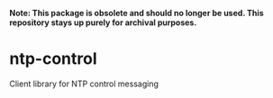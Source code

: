 **Note: This package is obsolete and should no longer be used. This repository stays up purely for archival purposes.**

ntp-control
===========

Client library for NTP control messaging
